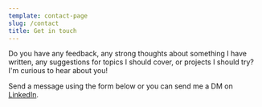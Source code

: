```yaml
---
template: contact-page
slug: /contact
title: Get in touch
---
```

Do you have any feedback, any strong thoughts about something I have written, any suggestions for topics I should cover, or projects I should try? I'm curious to hear about you!

Send a message using the form below or you can send me a DM on [LinkedIn](https://linkedin.com/in/martanunesdea).